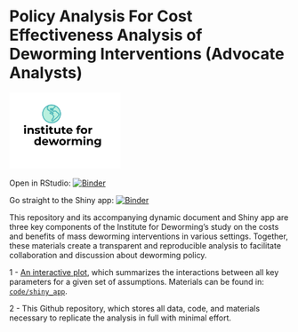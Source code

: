 
# Policy Analysis For Cost Effectiveness Analysis of Deworming Interventions (Advocate Analysts)

<img width="200" src="./code/images/institute-for-deworming.png"> <br>

Open in RStudio:
[![Binder](https://mybinder.org/badge_logo.svg)](https://mybinder.org/v2/gh/advocacy-policy-analysis/pa-dw-yes-opaque-link/master?urlpath=rstudio)

Go straight to the Shiny app:
[![Binder](http://mybinder.org/badge_logo.svg)](https://petez.shinyapps.io/shiny_app/)

This repository and its accompanying dynamic document and Shiny app are
three key components of the Institute for Deworming’s study on the costs
and benefits of mass deworming interventions in various settings.
Together, these materials create a transparent and reproducible analysis
to facilitate collaboration and discussion about deworming policy.

1 - [An interactive plot](https://petez.shinyapps.io/shiny_app/), which
summarizes the interactions between all key parameters for a given set
of assumptions. Materials can be found in:
[`code/shiny_app`](https://github.com/advocacy-policy-analysis/pa-dw-yes-opaque-link/tree/master/code/shiny_app).

2 - This Github repository, which stores all data, code, and materials
necessary to replicate the analysis in full with minimal effort.

